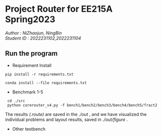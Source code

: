 # Project Router for EE215A Spring2023
_Author : NiZhaojun, NingBin_  
_Student ID : 2022231102,2022231104_
## Run the program
- Requirement Install
```
pip install -r requirements.txt
```
```
conda install --file requirements.txt
```
- Benchmark 1-5  
```
 cd ./src
 python corerouter_v4.py -f bench1/bench2/bench3/bench4/bench5/fract2
```
The results _(.route)_ are saved in the _./out_ , and we have visualized the individual problems and layout results, saved in _./out/figure_ .  
- Other testbench
